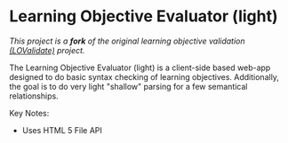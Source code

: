 Learning Objective Evaluator (light)
=============
_This project is a **fork** of the original learning objective validation [(LOValidate)](https://github.com/JayLan/LOValidate.git) project._

The Learning Objective Evaluator (light) is a client-side based web-app designed to do basic syntax checking of
learning objectives. Additionally, the goal is to do very light "shallow" parsing for a few semantical relationships.

Key Notes:
* Uses HTML 5 File API

